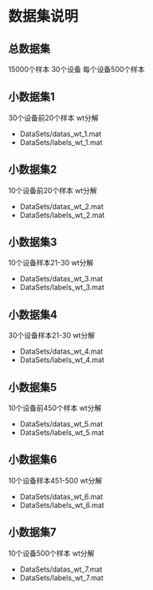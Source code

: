 # 数据集说明

## 总数据集
15000个样本
30个设备
每个设备500个样本

## 小数据集1

30个设备前20个样本 wt分解

- DataSets/datas_wt_1.mat
- DataSets/labels_wt_1.mat

## 小数据集2

10个设备前20个样本 wt分解

- DataSets/datas_wt_2.mat
- DataSets/labels_wt_2.mat

## 小数据集3

10个设备样本21-30 wt分解

- DataSets/datas_wt_3.mat
- DataSets/labels_wt_3.mat

## 小数据集4

30个设备样本21-30 wt分解

- DataSets/datas_wt_4.mat
- DataSets/labels_wt_4.mat

## 小数据集5

10个设备前450个样本 wt分解

- DataSets/datas_wt_5.mat
- DataSets/labels_wt_5.mat

## 小数据集6

10个设备样本451-500 wt分解

- DataSets/datas_wt_6.mat
- DataSets/labels_wt_6.mat

## 小数据集7

10个设备500个样本 wt分解

- DataSets/datas_wt_7.mat
- DataSets/labels_wt_7.mat
